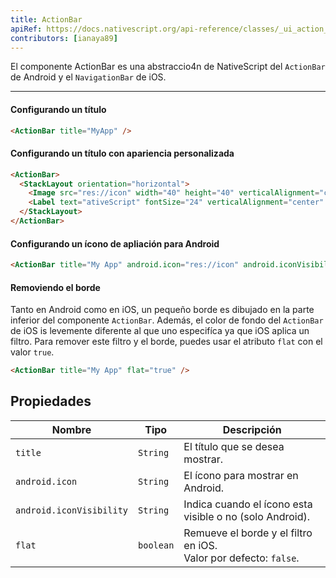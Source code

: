 ```yaml
---
title: ActionBar
apiRef: https://docs.nativescript.org/api-reference/classes/_ui_action_bar_.actionbar
contributors: [ianaya89]
---
```


El componente ActionBar es una abstraccio4n de NativeScript del `ActionBar` de Android y el `NavigationBar` de iOS.


---

#### Configurando un título

```html
<ActionBar title="MyApp" />
```

#### Configurando un título con apariencia personalizada

```html
<ActionBar>
  <StackLayout orientation="horizontal">
    <Image src="res://icon" width="40" height="40" verticalAlignment="center" />
    <Label text="ativeScript" fontSize="24" verticalAlignment="center" />
  </StackLayout>
</ActionBar>
```

#### Configurando un ícono de apliación para Android

```html
<ActionBar title="My App" android.icon="res://icon" android.iconVisibility="always" />
```

#### Removiendo el borde

Tanto en Android como en iOS, un pequeño borde es dibujado en la parte inferior del componente `ActionBar`. Además, el color de fondo del `ActionBar` de iOS is levemente diferente al que uno especifíca ya que iOS aplica un filtro. Para remover este filtro y el borde, puedes usar el atributo `flat` con el valor `true`.

```html
<ActionBar title="My App" flat="true" />
```

## Propiedades

| Nombre | Tipo | Descripción |
|------|------|-------------|
| `title` | `String` | El título que se desea mostrar.
| `android.icon` | `String` | El ícono para mostrar en Android.
| `android.iconVisibility` | `String` | Indica cuando el ícono esta visible o no (solo Android).
| `flat` | `boolean` | Remueve el borde y el filtro en iOS.<br> Valor por defecto: `false`.
